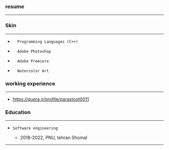 ### resume
---



### Skin 
---
+       Programming Languages (C++)
+       Adobe Photoshop
+       Adobe Premiere
+       Watercolor Art

### working experience
---
+ https://quera.ir/profile/parastoot0011

### Education
---
+     Software engineering
    -   2018-2022, PNU, tehran Shomal

---


